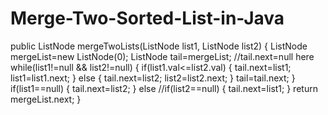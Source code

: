 # Merge-Two-Sorted-List-in-Java
 public ListNode mergeTwoLists(ListNode list1, ListNode list2) {
        ListNode mergeList=new ListNode(0);
        ListNode tail=mergeList;   //tail.next=null here
        while(list1!=null && list2!=null)
        {
            if(list1.val<=list2.val)
            {
                tail.next=list1;
                list1=list1.next;
            }
            else
            {
                tail.next=list2;
                list2=list2.next;
            }
            tail=tail.next;
        }
        if(list1==null)
        {
            tail.next=list2;
        }
        else             //if(list2==null)
        {
            tail.next=list1;
        }
        return mergeList.next;
    }

